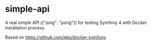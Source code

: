 # simple-api

A real simple API ({"ping": "pong"}) for testing Symfony 4 with Docker installation process.

Based on https://github.com/eko/docker-symfony.